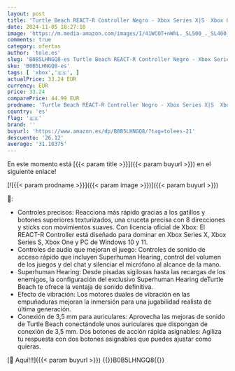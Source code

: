 ```yaml
---
layout: post
title: 'Turtle Beach REACT-R Controller Negro - Xbox Series X|S  Xbox One y PC'
date: 2024-11-05 18:27:10
image: 'https://m.media-amazon.com/images/I/41WCOT+nWhL._SL500_._SL400_.jpg'
comments: true
category: ofertas
author: 'tole.es'
slug: 'B0B5LHNGQ8-es Turtle Beach REACT-R Controller Negro - Xbox Series X|S...'
sku: 'B0B5LHNGQ8-es'
tags: [ 'xbox','🇪🇸', ]
actualPrice: 33.24 EUR
currency: EUR
price: 33.24
comparePrice: 44.99 EUR
prodname: 'Turtle Beach REACT-R Controller Negro - Xbox Series X|S  Xbox One y PC'
country: 'es'
flag: '🇪🇸'
brand: ''
buyurl: 'https://www.amazon.es/dp/B0B5LHNGQ8/?tag=tolees-21'
descuento: '26.12'
average: '31.10375'
---
```


En este momento está [{{< param title >}}]({{< param buyurl >}}) en el siguiente enlace!

[![{{< param prodname >}}]({{< param image >}})]({{< param buyurl >}})

🔎:

- Controles precisos: Reacciona más rápido gracias a los gatillos y botones superiores texturizados, una cruceta precisa con 8 direcciones y sticks con movimientos suaves. Con licencia oficial de Xbox: El REACT-R Controller está diseñado para dominar en Xbox Series X, Xbox Series S, Xbox One y PC de Windows 10 y 11.
- Controles de audio que mejoran el juego: Controles de sonido de acceso rápido que incluyen Superhuman Hearing, control del volumen de los juegos y del chat y silenciar el micrófono al alcance de la mano.
- Superhuman Hearing: Desde pisadas sigilosas hasta las recargas de los enemigos, la configuración del exclusivo Superhuman Hearing deTurtle Beach te ofrece la ventaja de sonido definitiva.
- Efecto de vibración: Los motores duales de vibración en las empuñaduras mejoran la inmersión para una jugabilidad realista de última generación.
- Conexión de 3,5 mm para auriculares: Aprovecha las mejoras de sonido de Turtle Beach conectándole unos auriculares que dispongan de conexión de 3,5 mm. Dos botones de acción rápida asignables: Agiliza tu respuesta con dos botones asignables que puedes ajustar como quieras.

[🛒 Aquí!!!]({{< param buyurl >}})
{{<world>}}B0B5LHNGQ8{{</world>}}
